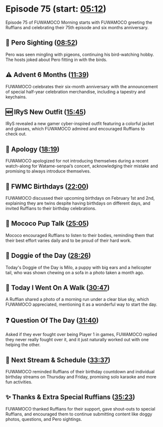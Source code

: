 # Episode 75 (start: [05:12](https://youtu.be/gxZYeXU5Dek?t=05m12s))

Episode 75 of FUWAMOCO Morning starts with FUWAMOCO greeting the Ruffians and celebrating their 75th episode and six months anniversary.

## 👀 Pero Sighting ([08:52](https://youtu.be/gxZYeXU5Dek?t=08m52s))

Pero was seen mingling with pigeons, continuing his bird-watching hobby. The hosts joked about Pero fitting in with the birds.

## ⚠️ Advent 6 Months ([11:39](https://youtu.be/gxZYeXU5Dek?t=11m39s))

FUWAMOCO celebrates their six-month anniversary with the announcement of special half-year celebration merchandise, including a tapestry and keychains.

## 🆕 IRyS New Outfit ([15:45](https://youtu.be/gxZYeXU5Dek?t=15m45s))

IRyS revealed a new gamer cyber-inspired outfit featuring a colorful jacket and glasses, which FUWAMOCO admired and encouraged Ruffians to check out.

## 🙇 Apology ([18:19](https://youtu.be/gxZYeXU5Dek?t=18m19s))

FUWAMOCO apologized for not introducing themselves during a recent watch-along for Watame-senpai’s concert, acknowledging their mistake and promising to always introduce themselves.

## 🎂 FWMC Birthdays ([22:00](https://youtu.be/gxZYeXU5Dek?t=22m00s))

FUWAMOCO discussed their upcoming birthdays on February 1st and 2nd, explaining they are twins despite having birthdays on different days, and invited Ruffians to their birthday celebrations.

## 📣 Mococo Pup Talk ([25:05](https://youtu.be/gxZYeXU5Dek?t=25m05s))

Mococo encouraged Ruffians to listen to their bodies, reminding them that their best effort varies daily and to be proud of their hard work.

## 🐶 Doggie of the Day ([28:26](https://youtu.be/gxZYeXU5Dek?t=28m26s))

Today's Doggie of the Day is Milo, a puppy with big ears and a helicopter tail, who was shown chewing on a sofa in a photo taken a month ago.

## 🚶 Today I Went On A Walk ([30:47](https://youtu.be/gxZYeXU5Dek?t=30m47s))

A Ruffian shared a photo of a morning run under a clear blue sky, which FUWAMOCO appreciated, mentioning it as a wonderful way to start the day.

## ❓ Question Of The Day ([31:40](https://youtu.be/gxZYeXU5Dek?t=31m40s))

Asked if they ever fought over being Player 1 in games, FUWAMOCO replied they never really fought over it, and it just naturally worked out with one helping the other.

## 📅 Next Stream & Schedule ([33:37](https://youtu.be/gxZYeXU5Dek?t=33m37s))

FUWAMOCO reminded Ruffians of their birthday countdown and individual birthday streams on Thursday and Friday, promising solo karaoke and more fun activities.

## ✨ Thanks & Extra Special Ruffians ([35:23](https://youtu.be/gxZYeXU5Dek?t=35m23s))

FUWAMOCO thanked Ruffians for their support, gave shout-outs to special Ruffians, and encouraged them to continue submitting content like doggy photos, questions, and Pero sightings.
